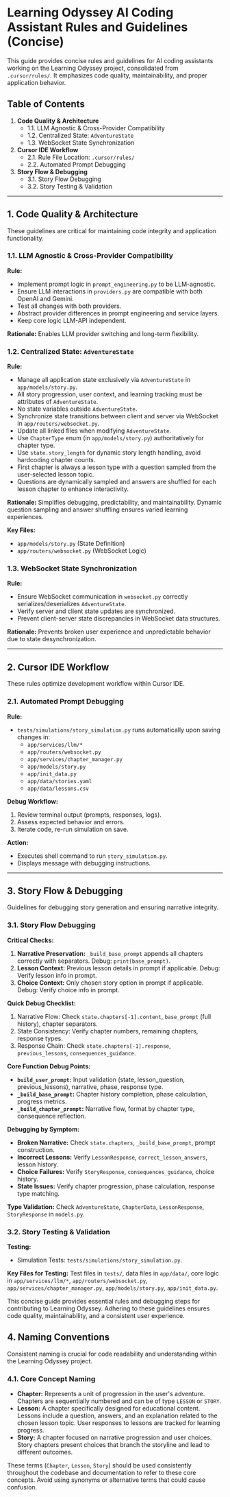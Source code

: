 # Learning Odyssey AI Coding Assistant Rules and Guidelines (Concise)

This guide provides concise rules and guidelines for AI coding assistants working on the Learning Odyssey project, consolidated from `.cursor/rules/`. It emphasizes code quality, maintainability, and proper application behavior.

## Table of Contents

1.  **Code Quality & Architecture**
    *   1.1. LLM Agnostic & Cross-Provider Compatibility
    *   1.2. Centralized State: `AdventureState`
    *   1.3. WebSocket State Synchronization
2.  **Cursor IDE Workflow**
    *   2.1. Rule File Location: `.cursor/rules/`
    *   2.2. Automated Prompt Debugging
3.  **Story Flow & Debugging**
    *   3.1. Story Flow Debugging
    *   3.2. Story Testing & Validation

---

## 1. Code Quality & Architecture

These guidelines are critical for maintaining code integrity and application functionality.

### 1.1. LLM Agnostic & Cross-Provider Compatibility

**Rule:**

*   Implement prompt logic in `prompt_engineering.py` to be LLM-agnostic.
*   Ensure LLM interactions in `providers.py` are compatible with both OpenAI and Gemini.
*   Test all changes with both providers.
*   Abstract provider differences in prompt engineering and service layers.
*   Keep core logic LLM-API independent.

**Rationale:** Enables LLM provider switching and long-term flexibility.

### 1.2. Centralized State: `AdventureState`

**Rule:**

*   Manage all application state exclusively via `AdventureState` in `app/models/story.py`.
*   All story progression, user context, and learning tracking must be attributes of `AdventureState`.
*   No state variables outside `AdventureState`.
*   Synchronize state transitions between client and server via WebSocket in `app/routers/websocket.py`.
*   Update all linked files when modifying `AdventureState`.
*   Use `ChapterType` enum (in `app/models/story.py`) authoritatively for chapter type.
*   Use `state.story_length` for dynamic story length handling, avoid hardcoding chapter counts.
*   First chapter is always a lesson type with a question sampled from the user-selected lesson topic.
*   Questions are dynamically sampled and answers are shuffled for each lesson chapter to enhance interactivity.

**Rationale:** Simplifies debugging, predictability, and maintainability. Dynamic question sampling and answer shuffling ensures varied learning experiences.

**Key Files:**

*   `app/models/story.py` (State Definition)
*   `app/routers/websocket.py` (WebSocket Logic)

### 1.3. WebSocket State Synchronization

**Rule:**

*   Ensure WebSocket communication in `websocket.py` correctly serializes/deserializes `AdventureState`.
*   Verify server and client state updates are synchronized.
*   Prevent client-server state discrepancies in WebSocket data structures.

**Rationale:** Prevents broken user experience and unpredictable behavior due to state desynchronization.

---

## 2. Cursor IDE Workflow

These rules optimize development workflow within Cursor IDE.

### 2.1. Automated Prompt Debugging

**Rule:**

*   `tests/simulations/story_simulation.py` runs automatically upon saving changes in:
    *   `app/services/llm/*`
    *   `app/routers/websocket.py`
    *   `app/services/chapter_manager.py`
    *   `app/models/story.py`
    *   `app/init_data.py`
    *   `app/data/stories.yaml`
    *   `app/data/lessons.csv`

**Debug Workflow:**

1.  Review terminal output (prompts, responses, logs).
2.  Assess expected behavior and errors.
3.  Iterate code, re-run simulation on save.

**Action:**

*   Executes shell command to run `story_simulation.py`.
*   Displays message with debugging instructions.

---

## 3. Story Flow & Debugging

Guidelines for debugging story generation and ensuring narrative integrity.

### 3.1. Story Flow Debugging

**Critical Checks:**

1.  **Narrative Preservation:** `_build_base_prompt` appends all chapters correctly with separators. Debug: `print(base_prompt)`.
2.  **Lesson Context:**  Previous lesson details in prompt if applicable. Debug: Verify lesson info in prompt.
3.  **Choice Context:** Only chosen story option in prompt if applicable. Debug: Verify choice info in prompt.

**Quick Debug Checklist:**

1.  Narrative Flow: Check `state.chapters[-1].content`, `base_prompt` (full history), chapter separators.
2.  State Consistency: Verify chapter numbers, remaining chapters, response types.
3.  Response Chain: Check `state.chapters[-1].response`, `previous_lessons`, `consequences_guidance`.

**Core Function Debug Points:**

*   **`build_user_prompt`:** Input validation (state, lesson\_question, previous\_lessons), narrative, phase, response type.
*   **`_build_base_prompt`:** Chapter history completion, phase calculation, progress metrics.
*   **`_build_chapter_prompt`:** Narrative flow, format by chapter type, consequence reflection.

**Debugging by Symptom:**

*   **Broken Narrative:** Check `state.chapters`, `_build_base_prompt`, prompt construction.
*   **Incorrect Lessons:** Verify `LessonResponse`, `correct_lesson_answers`, lesson history.
*   **Choice Failures:** Verify `StoryResponse`, `consequences_guidance`, choice history.
*   **State Issues:** Verify chapter progression, phase calculation, response type matching.

**Type Validation:** Check `AdventureState`, `ChapterData`, `LessonResponse`, `StoryResponse` in `models.py`.

### 3.2. Story Testing & Validation

**Testing:**

*   Simulation Tests: `tests/simulations/story_simulation.py`.


**Key Files for Testing:** Test files in `tests/`, data files in `app/data/`, core logic in `app/services/llm/*`, `app/routers/websocket.py`, `app/services/chapter_manager.py`, `app/models/story.py`, `app/init_data.py`.

This concise guide provides essential rules and debugging steps for contributing to Learning Odyssey. Adhering to these guidelines ensures code quality, maintainability, and a consistent user experience.

## 4. Naming Conventions

Consistent naming is crucial for code readability and understanding within the Learning Odyssey project.

### 4.1. Core Concept Naming

*   **Chapter:** Represents a unit of progression in the user's adventure. Chapters are sequentially numbered and can be of type `LESSON` or `STORY`.
*   **Lesson:**  A chapter specifically designed for educational content. Lessons include a question, answers, and an explanation related to the chosen lesson topic. User responses to lessons are tracked for learning progress.
*   **Story:** A chapter focused on narrative progression and user choices. Story chapters present choices that branch the storyline and lead to different outcomes.

These terms (`Chapter`, `Lesson`, `Story`) should be used consistently throughout the codebase and documentation to refer to these core concepts. Avoid using synonyms or alternative terms that could cause confusion.
